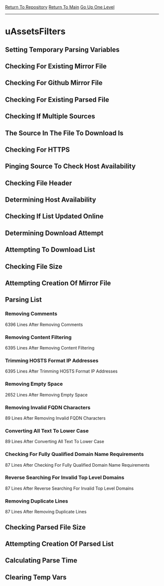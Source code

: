 [Return To Repository](https://github.com/deathbybandaid/piholeparser/)
[Return To Main](https://github.com/deathbybandaid/piholeparser/blob/master/RecentRunLogs/Mainlog.md)
[Go Up One Level](https://github.com/deathbybandaid/piholeparser/blob/master/RecentRunLogs/TopLevelScripts/30-Processing-External-Blacklists.md)
____________________________________
# uAssetsFilters
## Setting Temporary Parsing Variables
## Checking For Existing Mirror File
## Checking For Github Mirror File
## Checking For Existing Parsed File
## Checking If Multiple Sources
## The Source In The File To Download Is
## Checking For HTTPS
## Pinging Source To Check Host Availability
## Checking File Header
## Determining Host Availability
## Checking If List Updated Online
## Determining Download Attempt
## Attempting To Download List
## Checking File Size
## Attempting Creation Of Mirror File
## Parsing List
### Removing Comments
6396 Lines After Removing Comments
### Removing Content Filtering
6395 Lines After Removing Content Filtering
### Trimming HOSTS Format IP Addresses
6395 Lines After Trimming HOSTS Format IP Addresses
### Removing Empty Space
2652 Lines After Removing Empty Space
### Removing Invalid FQDN Characters
89 Lines After Removing Invalid FQDN Characters
### Converting All Text To Lower Case
89 Lines After Converting All Text To Lower Case
### Checking For Fully Qualified Domain Name Requirements
87 Lines After Checking For Fully Qualified Domain Name Requirements
### Reverse Searching For Invalid Top Level Domains
87 Lines After Reverse Searching For Invalid Top Level Domains
### Removing Duplicate Lines
87 Lines After Removing Duplicate Lines
## Checking Parsed File Size
## Attempting Creation Of Parsed List
## Calculating Parse Time
## Clearing Temp Vars
